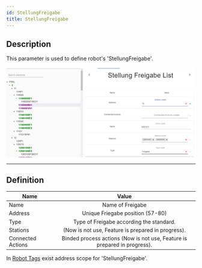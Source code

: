 ```yaml
---
id: StellungFreigabe
title: StellungFreigabe
---
```


## Description

This parameter is used to define robot's 'StellungFreigabe'.

![img](../../../assets/docs/configuration/robots/StellungFreigabe.jpg)

---

## Definition

| Name              |      Value
| -------------     | :-----------:
| Name              | Name of Freigabe 
| Address           | Unique Friegabe position (57-80) 
| Type              | Type of Freigabe according the standard.
| Stations          | (Now is not use, Feature is prepared in progress).
| Connected Actions | Binded process actions (Now is not use, Feature is prepared in progress).  

In [Robot Tags](../../generation/tags/Robots) exist address scope for 'StellungFreigabe'.